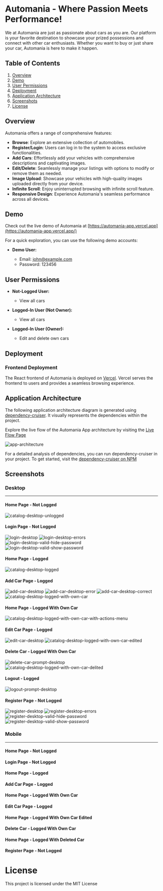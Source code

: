 # Automania - Where Passion Meets Performance!

We at Automania are just as passionate about cars as you are. Our platform is your favorite destination to showcase your prized possessions and connect with other car enthusiasts. Whether you want to buy or just share your car, Automania is here to make it happen.

## Table of Contents

1. [Overview](#overview)
2. [Demo](#demo)
3. [User Permissions](#user-permissions)
4. [Deployment](#deployment)
5. [Application Architecture](#application-architecture)
6. [Screenshots](#screenshots)
7. [License](#license)

## Overview

Automania offers a range of comprehensive features:

- **Browse**: Explore an extensive collection of automobiles.
- **Register/Login**: Users can log in to the system to access exclusive functionalities.
- **Add Cars**: Effortlessly add your vehicles with comprehensive descriptions and captivating images.
- **Edit/Delete**: Seamlessly manage your listings with options to modify or remove them as needed.
- **Image Upload**: Showcase your vehicles with high-quality images uploaded directly from your device.
- **Infinite Scroll**: Enjoy uninterrupted browsing with infinite scroll feature.
- **Responsive Design**: Experience Automania's seamless performance across all devices.

## Demo

Check out the live demo of Automania at [https://automania-app.vercel.app](https://automania-app.vercel.app/)

For a quick exploration, you can use the following demo accounts:

- **Demo User:**

  - Email: john@example.com
  - Password: 123456

## User Permissions

- **Not-Logged User:**

  - View all cars

- **Logged-In User (Not Owner):**

  - View all cars

- **Logged-In User (Owner):**

  - Edit and delete own cars

## Deployment

### Frontend Deployment

The React frontend of Automania is deployed on [Vercel](https://vercel.com/). Vercel serves the frontend to users and provides a seamless browsing experience.

## Application Architecture

The following application architecture diagram is generated using [dependency-cruiser](https://github.com/sverweij/dependency-cruiser). It visually represents the dependencies within the project.

Explore the live flow of the Automania App architecture by visiting the [Live Flow Page](https://todoryadkov.github.io/Automania_Live_Flow_Architecture/)

![app-architecture](https://github.com/TodorYadkov/Automania/assets/4013980/73a3a02a-127e-4ddf-9a11-949b2fc4ff70)

For a detailed analysis of dependencies, you can run dependency-cruiser in your project. To get started, visit the [dependency-cruiser on NPM](https://www.npmjs.com/package/dependency-cruiser)

## Screenshots

### Desktop

---

#### Home Page - Not Logged
![catalog-desktop-unlogged](https://github.com/TodorYadkov/Automania/assets/4013980/7ed8e3a7-6227-4da7-ae4b-1d389b7ec91e)

#### Login Page - Not Logged
![login-desktop](https://github.com/TodorYadkov/Automania/assets/4013980/9fd8b3e3-2fc1-4aed-adfe-c626ef447d83)
![login-desktop-errors](https://github.com/TodorYadkov/Automania/assets/4013980/bfcec10b-8b55-4a98-871b-682b07d9a63a)
![login-desktop-valid-hide-password](https://github.com/TodorYadkov/Automania/assets/4013980/d052cb7a-4338-46a3-aa79-ac9740dc188a)
![login-desktop-valid-show-password](https://github.com/TodorYadkov/Automania/assets/4013980/f19c6950-3978-47f3-bef9-8b1ab9f06d0c)

#### Home Page - Logged
![catalog-desktop-logged](https://github.com/TodorYadkov/Automania/assets/4013980/a8736cfb-21f7-4174-90b5-d84070bce246)

#### Add Car Page - Logged
![add-car-desktop](https://github.com/TodorYadkov/Automania/assets/4013980/1a87bc54-8a4b-4acb-817e-9a7235114cf4)
![add-car-desktop-error](https://github.com/TodorYadkov/Automania/assets/4013980/2c5bc0ff-29ef-4f95-8622-257cb07be554)
![add-car-desktop-correct](https://github.com/TodorYadkov/Automania/assets/4013980/7075ffea-f9fe-4141-adda-748afb2cf491)
![catalog-desktop-logged-with-own-car](https://github.com/TodorYadkov/Automania/assets/4013980/9d1a38e0-ef09-468e-854e-df8b57b9c281)

#### Home Page - Logged With Own Car
![catalog-desktop-logged-with-own-car-with-actions-menu](https://github.com/TodorYadkov/Automania/assets/4013980/16335046-bed3-4399-a7c2-a6d885879d10)

#### Edit Car Page - Logged
![edit-car-desktop](https://github.com/TodorYadkov/Automania/assets/4013980/718e376c-502f-464f-b61d-96ce19ce715f)
![catalog-desktop-logged-with-own-car-edited](https://github.com/TodorYadkov/Automania/assets/4013980/e5a42b5f-b184-45e8-bef1-b331ba1ba61a)


#### Delete Car - Logged With Own Car
![delete-car-prompt-desktop](https://github.com/TodorYadkov/Automania/assets/4013980/fc560c8e-5608-4082-86c5-d3e5a9a0b5c3)
![catalog-desktop-logged-with-own-car-delited](https://github.com/TodorYadkov/Automania/assets/4013980/c27be125-71cb-4fec-a59f-c820d8812d91)

#### Logout - Logged
![logout-prompt-desktop](https://github.com/TodorYadkov/Automania/assets/4013980/07ec3416-c6d7-4d86-8ed6-f1a74272a776)

#### Register Page - Not Logged
![register-desktop](https://github.com/TodorYadkov/Automania/assets/4013980/81dfa5e6-167b-4a9b-bcd2-b7294bbc1588)
![register-desktop-errors](https://github.com/TodorYadkov/Automania/assets/4013980/929df951-ca98-496f-8b88-ae786256528f)
![register-desktop-valid-hide-password](https://github.com/TodorYadkov/Automania/assets/4013980/74b05941-a76c-408f-a891-373a3a897488)
![register-desktop-valid-show-password](https://github.com/TodorYadkov/Automania/assets/4013980/dd5c931a-6731-47d8-a876-31eb0c7a5a66)


### Mobile

---

#### Home Page - Not Logged

#### Login Page - Not Logged

#### Home Page - Logged

#### Add Car Page - Logged

#### Home Page - Logged With Own Car

#### Edit Car Page - Logged

#### Home Page - Logged With Own Car Edited

#### Delete Car - Logged With Own Car

#### Home Page - Logged With Deleted Car

#### Register Page - Not Logged

# License

This project is licensed under the MIT License
